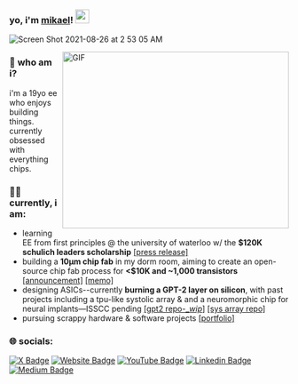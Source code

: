 

### yo, i'm <a href="https://mikaelhaji.com" target="_blank">mikael</a>! <img src="https://media.giphy.com/media/hvRJCLFzcasrR4ia7z/giphy.gif" width="25px">

![Screen Shot 2021-08-26 at 2 53 05 AM](https://user-images.githubusercontent.com/68840767/130915385-884d9de2-2fc8-4332-af35-0079bcb7c97f.png)

  
<img align="right" alt="GIF" src="https://github.com/Gapur/Gapur/blob/master/coding.gif?raw=true" width="408" height="318" />


### 🚀 **who am i?**
i'm a 19yo ee who enjoys building things. currently obsessed with everything chips.

### 👨‍💻 **currently, i am:**

- learning EE from first principles @ the university of waterloo w/ the **$120K schulich leaders scholarship** [[press release]](https://uwaterloo.ca/news/waterloo-welcomes-2023-cohort-schulich-leaders)
- building a **10μm chip fab** in my dorm room, aiming to create an open-source chip fab process for **<$10K and ~1,000 transistors** [[announcement]](https://x.com/mikaelhaji/status/1829658840931197364) [[memo]](https://tobiasgm.notion.site/The-Waterloo-Hacker-Fab-dce5e20b9f064137b4420ccc09823bc1)
- designing ASICs--currently **burning a GPT-2 layer on silicon**, with past projects including a tpu-like systolic array & and a neuromorphic chip for neural implants—ISSCC pending [[gpt2 repo-__wip_]](https://github.com/mikaelhaji/gpt2.v) [[sys array repo]](https://github.com/mikaelhaji)
- pursuing scrappy hardware & software projects [[portfolio]](https://mikael-haji.notion.site/portfolio)


  
### 🌐 **socials:**
[![X Badge](https://img.shields.io/badge/-Twitter-00acee?style=flat-square&logo=Twitter&logoColor=white)](https://x.com/mikaelhaji)
[![Website Badge](https://img.shields.io/badge/Website-3b5998?style=flat-square&logo=google-chrome&logoColor=white)](https://mikaelhaji.com)
[![YouTube Badge](https://img.shields.io/badge/-Youtube-e4405f?style=flat-square&logo=Youtube&logoColor=white)](https://www.youtube.com/channel/UCfCHfzCBG0oU8Dl8uZ4Ug3A)
[![Linkedin Badge](https://img.shields.io/badge/-LinkedIn-0e76a8?style=flat-square&logo=Linkedin&logoColor=white)](https://www.linkedin.com/in/mikael-haji-a324b41b4/)
[![Medium Badge](https://img.shields.io/badge/Medium-%2312100E.svg?&style=for-square&logo=medium&logoColor=white)](https://mikaelhaji.medium.com/)

